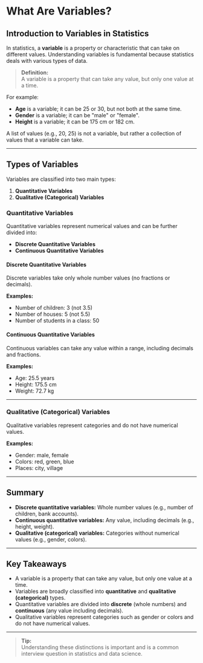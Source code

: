# What Are Variables?

## Introduction to Variables in Statistics

In statistics, a **variable** is a property or characteristic that can take on different values. Understanding variables is fundamental because statistics deals with various types of data.

> **Definition:**  
> A variable is a property that can take any value, but only one value at a time.

For example:
- **Age** is a variable; it can be 25 or 30, but not both at the same time.
- **Gender** is a variable; it can be "male" or "female".
- **Height** is a variable; it can be 175 cm or 182 cm.

A list of values (e.g., 20, 25) is not a variable, but rather a collection of values that a variable can take.

---

## Types of Variables

Variables are classified into two main types:

1. **Quantitative Variables**
2. **Qualitative (Categorical) Variables**

### Quantitative Variables

Quantitative variables represent numerical values and can be further divided into:

- **Discrete Quantitative Variables**
- **Continuous Quantitative Variables**

#### Discrete Quantitative Variables

Discrete variables take only whole number values (no fractions or decimals).

**Examples:**
- Number of children: 3 (not 3.5)
- Number of houses: 5 (not 5.5)
- Number of students in a class: 50

#### Continuous Quantitative Variables

Continuous variables can take any value within a range, including decimals and fractions.

**Examples:**
- Age: 25.5 years
- Height: 175.5 cm
- Weight: 72.7 kg

---

### Qualitative (Categorical) Variables

Qualitative variables represent categories and do not have numerical values.

**Examples:**
- Gender: male, female
- Colors: red, green, blue
- Places: city, village

---

## Summary

- **Discrete quantitative variables:** Whole number values (e.g., number of children, bank accounts).
- **Continuous quantitative variables:** Any value, including decimals (e.g., height, weight).
- **Qualitative (categorical) variables:** Categories without numerical values (e.g., gender, colors).

---

## Key Takeaways

- A variable is a property that can take any value, but only one value at a time.
- Variables are broadly classified into **quantitative** and **qualitative (categorical)** types.
- Quantitative variables are divided into **discrete** (whole numbers) and **continuous** (any value including decimals).
- Qualitative variables represent categories such as gender or colors and do not have numerical values.

---

> **Tip:**  
> Understanding these distinctions is important and is a common interview question in statistics and data science.
